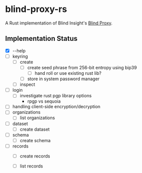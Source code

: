 # blind-proxy-rs

A Rust implementation of Blind Insight's [Blind Proxy](https://docs.blindinsight.io/getting-started/using-the-blind-proxy/).

## Implementation Status
- [X] --help
- [ ] keyring
    - [ ] create
        - [ ] create seed phrase from 256-bit entropy using bip39
            - [ ] hand roll or use existing rust lib?
        - [ ] store in system password manager
    - [ ] inspect
- [ ] login
    - [ ] investigate rust pgp library options
        - rpgp vs sequoia
- [ ] handling client-side encryption/decryption
- [ ] organizations
    - [ ] list organizations
- [ ] dataset
    - [ ] create dataset
- [ ] schema
    - [ ] create schema
- [ ] records
    - [ ] create records
    - [ ] list records

